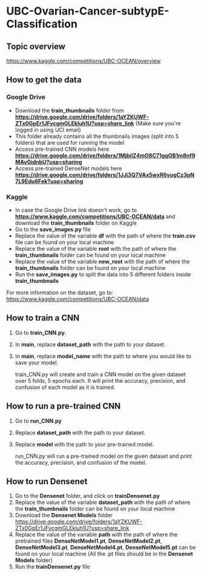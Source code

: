 # UBC-Ovarian-Cancer-subtypE-Classification
## Topic overview
https://www.kaggle.com/competitions/UBC-OCEAN/overview

## How to get the data 
### Google Drive
- Download the **train_thumbnails** folder from **https://drive.google.com/drive/folders/1aYZKUWF-ZTx0GpEr1JFvcgmGLEkluh1U?usp=share_link** (Make sure you're logged in using UCI email)
- This folder already contains all the thumbnails images (split into 5 folders) that are used for running the model
- Access pre-trained CNN models here **https://drive.google.com/drive/folders/1MjbilZ4mO8C71ggOB1m8nf9MAvGidnbU?usp=sharing**
- Access pre-trained DenseNet models here **https://drive.google.com/drive/folders/1JJi3Q7VAx5wxR6vugCz3pN7L9Edu6Fek?usp=sharing** 
### Kaggle
- In case the Google Drive link doesn't work, go to **https://www.kaggle.com/competitions/UBC-OCEAN/data** and download the **train_thumbnails** folder on Kaggle
- Go to the **save_images.py** file
- Replace the value of the variable **df** with the path of where the **train.csv** file can be found on your local machine
- Replace the value of the variable **root** with the path of where the **train_thumbnails** folder can be found on your local machine
- Replace the value of the variable **new_root** with the path of where the **train_thumbnails** folder can be found on your local machine
- Run the **save_images.py** to split the data into 5 different folders inside **train_thumbnails**
  
For more information on the dataset, go to: https://www.kaggle.com/competitions/UBC-OCEAN/data

## How to train a CNN
1. Go to **train_CNN.py**.
2. In **main**, replace **dataset_path** with the path to your dataset.
3. In **main**, replace **model_name** with the path to where you would like to save your model.

   train_CNN.py will create and train a CNN model on the given dataset over 5 folds, 5 epochs each. It will print the accuracy, precision, and confusion of each model as it is trained.

## How to run a pre-trained CNN
1. Go to **run_CNN.py**
2. Replace **dataset_path** with the path to your dataset.
3. Replace **model** with the path to your pre-trained model.

   run_CNN.py will run a pre-trained model on the given dataset and print the accuracy, precision, and confusion of the model.

## How to run Densenet
1. Go to the **Densenet** folder, and click on **trainDensenet.py** 
2. Replace the value of the variable **dataset_path** with the path of where the **train_thumbnails** folder can be found on your local machine
3. Download the **Densenet Models** folder https://drive.google.com/drive/folders/1aYZKUWF-ZTx0GpEr1JFvcgmGLEkluh1U?usp=share_link
4. Replace the value of the variable **path** with the path of where the pretrained files **DenseNetModel1.pt**, **DenseNetModel2.pt**, **DenseNetModel3.pt**, **DenseNetModel4.pt**, **DenseNetModel5.pt** can be found on your local machine (All the .pt files should be in the **Densenet Models** folder)
5. Run the **trainDensenet.py** file
